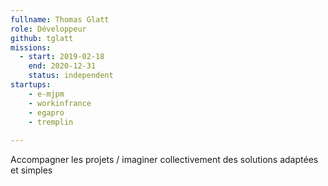 ```yaml
---
fullname: Thomas Glatt
role: Développeur
github: tglatt
missions:
  - start: 2019-02-18
    end: 2020-12-31
    status: independent
startups:
    - e-mjpm
    - workinfrance
    - egapro
    - tremplin
    
---
```


Accompagner les projets / imaginer collectivement des solutions adaptées et simples
